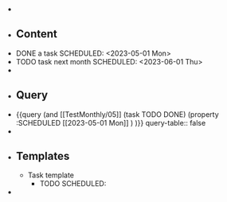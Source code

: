 -
- ## Content
- DONE a task
  SCHEDULED: <2023-05-01 Mon>
- TODO task next month
  SCHEDULED: <2023-06-01 Thu>
-
- ## Query
- {{query (and [[TestMonthly/05]] (task TODO DONE) (property :SCHEDULED [[2023-05-01 Mon]] ) )}}
  query-table:: false
-
- ## Templates
	- Task template
		- TODO
		  SCHEDULED:
-